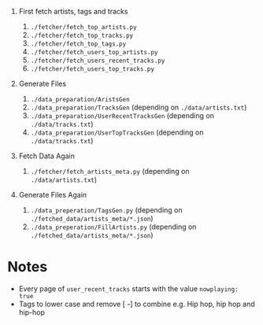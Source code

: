 1. First fetch artists, tags and tracks
    1. `./fetcher/fetch_top_artists.py`
    1. `./fetcher/fetch_top_tracks.py`
    1. `./fetcher/fetch_top_tags.py`
    1. `./fetcher/fetch_users_top_artists.py`
    1. `./fetcher/fetch_users_recent_tracks.py`
    1. `./fetcher/fetch_users_top_tracks.py`

1. Generate Files
    1. `./data_preparation/AristsGen`
    1. `./data_preparation/TracksGen` (depending on `./data/artists.txt`)
    1. `./data_preparation/UserRecentTracksGen` (depending on `./data/tracks.txt`)
    1. `./data_preparation/UserTopTracksGen` (depending on `./data/tracks.txt`)

1. Fetch Data Again
    1. `./fetcher/fetch_artists_meta.py` (depending on `./data/artists.txt`)

1. Generate Files Again
    1. `./data_preperation/TagsGen.py` (depending on `./fetched_data/artists_meta/*.json`)
    1. `./data_preperation/FillArtists.py` (depending on `./fetched_data/artists_meta/*.json`)

# Notes

- Every page of `user_recent_tracks` starts with the value `nowplaying: true`
- Tags to lower case and remove [ -] to combine e.g. Hip hop, hip hop and hip-hop
